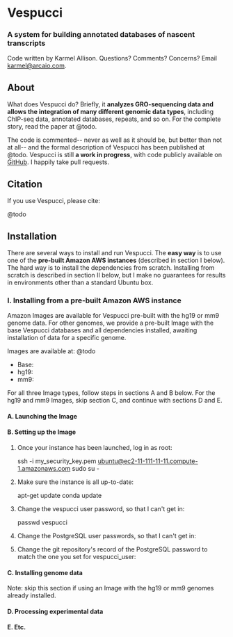 # Vespucci

### A system for building annotated databases of nascent transcripts

Code written by Karmel Allison. Questions? Comments? Concerns? Email karmel@arcaio.com.

## About

What does Vespucci do? Briefly, it **analyzes GRO-sequencing data and allows the integration of many different genomic data types**, including ChIP-seq data, annotated databases, repeats, and so on. For the complete story, read the paper at @todo.

The code is commented-- never as well as it should be, but better than not at all-- and the formal description of Vespucci has been published at @todo. Vespucci is still **a work in progress**, with code publicly available on [GitHub](https://github.com/karmel/vespucci/). I happily take pull requests.

## Citation

If you use Vespucci, please cite:

@todo

## Installation

There are several ways to install and run Vespucci. The **easy way** is to use one of the **pre-built Amazon AWS instances** (described in section I below). The hard way is to install the dependencies from scratch. Installing from scratch is described in section II below, but I make no guarantees for results in environments other than a standard Ubuntu box.

### I. Installing from a pre-built Amazon AWS instance

Amazon Images are available for Vespucci pre-built with the hg19 or mm9 genome data. For other genomes, we provide a pre-built Image with the base Vespucci databases and all dependencies installed, awaiting installation of data for a specific genome. 

Images are available at: @todo

* Base: 
* hg19: 
* mm9: 

For all three Image types, follow steps in sections A and B below. For the hg19 and mm9 Images, skip section C, and continue with sections D and E.

#### A. Launching the Image 



#### B. Setting up the Image

1. Once your instance has been launched, log in as root:

    ssh -i my_security_key.pem ubuntu@ec2-11-111-11-11.compute-1.amazonaws.com
    sudo su -

2. Make sure the instance is all up-to-date:

    apt-get update
    conda update

3. Change the vespucci user password, so that I can't get in:

    passwd vespucci

4. Change the PostgreSQL user passwords, so that I can't get in:

    

5. Change the git repository's record of the PostgreSQL password to match the one you set for vespucci_user:




#### C. Installing genome data

Note: skip this section if using an Image with the hg19 or mm9 genomes already installed.

#### D. Processing experimental data

#### E. Etc.

